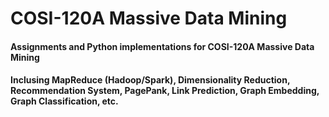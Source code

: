 # COSI-120A Massive Data Mining
#### Assignments and Python implementations for COSI-120A Massive Data Mining
#### Inclusing MapReduce (Hadoop/Spark), Dimensionality Reduction, Recommendation System, PagePank, Link Prediction, Graph Embedding, Graph Classification, etc.
